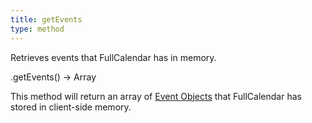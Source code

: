 ```yaml
---
title: getEvents
type: method
---
```


Retrieves events that FullCalendar has in memory.

<div class='spec' markdown='1'>
.getEvents() -> Array
</div>

This method will return an array of [Event Objects](event-object) that FullCalendar has stored in client-side memory.
